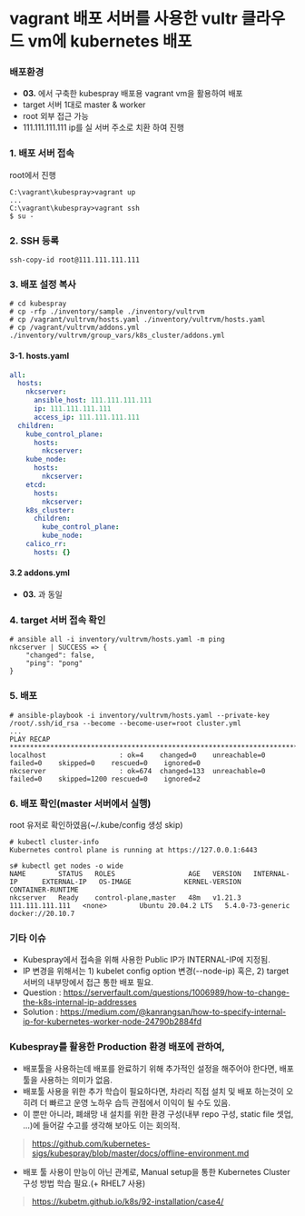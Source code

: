 vagrant 배포 서버를 사용한 vultr 클라우드 vm에 kubernetes 배포
====
### 배포환경
- **03.** 에서 구축한 kubespray 배포용 vagrant vm을 활용하여 배포
- target 서버 1대로 master & worker
- root 외부 접근 가능
- 111.111.111.111 ip를 실 서버 주소로 치환 하여 진행

### 1. 배포 서버 접속
root에서 진행
```
C:\vagrant\kubespray>vagrant up
...
C:\vagrant\kubespray>vagrant ssh
$ su -
```

### 2. SSH 등록
```
ssh-copy-id root@111.111.111.111
```

### 3. 배포 설정 복사
```
# cd kubespray
# cp -rfp ./inventory/sample ./inventory/vultrvm
# cp /vagrant/vultrvm/hosts.yaml ./inventory/vultrvm/hosts.yaml
# cp /vagrant/vultrvm/addons.yml ./inventory/vultrvm/group_vars/k8s_cluster/addons.yml
```

#### 3-1. hosts.yaml
```yaml
all:
  hosts:
    nkcserver:
      ansible_host: 111.111.111.111
      ip: 111.111.111.111
      access_ip: 111.111.111.111
  children:
    kube_control_plane:
      hosts:
        nkcserver:
    kube_node:
      hosts:
        nkcserver:
    etcd:
      hosts:
        nkcserver:
    k8s_cluster:
      children:
        kube_control_plane:
        kube_node:
    calico_rr:
      hosts: {}
```

#### 3.2 addons.yml
- **03.** 과 동일

### 4. target 서버 접속 확인
```
# ansible all -i inventory/vultrvm/hosts.yaml -m ping
nkcserver | SUCCESS => {
    "changed": false,
    "ping": "pong"
}
```

### 5. 배포
```
# ansible-playbook -i inventory/vultrvm/hosts.yaml --private-key /root/.ssh/id_rsa --become --become-user=root cluster.yml
...
PLAY RECAP *************************************************************************************************************
localhost                  : ok=4    changed=0    unreachable=0    failed=0    skipped=0    rescued=0    ignored=0
nkcserver                  : ok=674  changed=133  unreachable=0    failed=0    skipped=1200 rescued=0    ignored=2
```

### 6. 배포 확인(master 서버에서 실행)
root 유저로 확인하였음(~/.kube/config 생성 skip)
```
# kubectl cluster-info
Kubernetes control plane is running at https://127.0.0.1:6443

s# kubectl get nodes -o wide
NAME        STATUS   ROLES                  AGE   VERSION   INTERNAL-IP      EXTERNAL-IP   OS-IMAGE             KERNEL-VERSION     CONTAINER-RUNTIME
nkcserver   Ready    control-plane,master   48m   v1.21.3   111.111.111.111   <none>        Ubuntu 20.04.2 LTS   5.4.0-73-generic   docker://20.10.7
```

### 기타 이슈
- Kubespray에서 접속을 위해 사용한 Public IP가 INTERNAL-IP에 지정됨.
- IP 변경을 위해서는 1) kubelet config option 변경(--node-ip) 혹은, 2) target 서버의 내부망에서 접근 통한 배포 필요.
- Question : https://serverfault.com/questions/1006989/how-to-change-the-k8s-internal-ip-addresses
- Solution : https://medium.com/@kanrangsan/how-to-specify-internal-ip-for-kubernetes-worker-node-24790b2884fd

### Kubespray를 활용한 Production 환경 배포에 관하여,
- 배포툴을 사용하는데 배포를 완료하기 위해 추가적인 설정을 해주어야 한다면, 배포 툴을 사용하는 의미가 없음.
- 배포툴 사용을 위한 추가 학습이 필요하다면, 차라리 직접 설치 및 배포 하는것이 오히려 더 빠르고 운영 노하우 습득 관점에서 이익이 될 수도 있음.
- 이 뿐만 아니라, 폐쇄망 내 설치를 위한 환경 구성(내부 repo 구성, static file 셋업, ...)에 들어갈 수고를 생각해 보아도 이는 회의적.
> https://github.com/kubernetes-sigs/kubespray/blob/master/docs/offline-environment.md
- 배포 툴 사용이 만능이 아닌 관계로, Manual setup을 통한 Kubernetes Cluster 구성 방법 학습 필요.(+ RHEL7 사용)
> https://kubetm.github.io/k8s/92-installation/case4/
